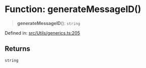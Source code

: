 # Function: generateMessageID()

> **generateMessageID**(): `string`

Defined in: [src/Utils/generics.ts:205](https://github.com/Fokusdotid/Baileys/blob/acae94a55f1d32612d8d312d52b001d93f2ac5e2/src/Utils/generics.ts#L205)

## Returns

`string`
